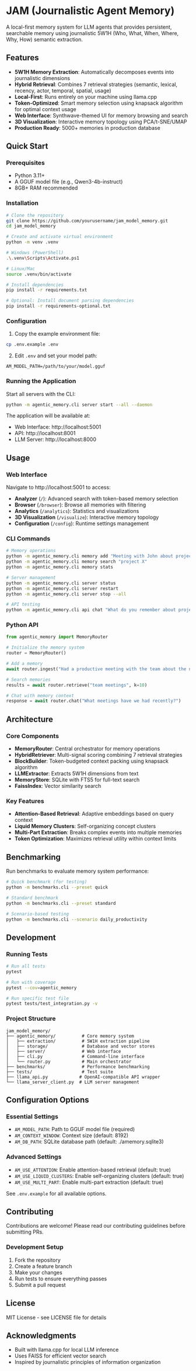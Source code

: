 # JAM (Journalistic Agent Memory)

A local-first memory system for LLM agents that provides persistent, searchable memory using journalistic 5W1H (Who, What, When, Where, Why, How) semantic extraction.

## Features

- **5W1H Memory Extraction**: Automatically decomposes events into journalistic dimensions
- **Hybrid Retrieval**: Combines 7 retrieval strategies (semantic, lexical, recency, actor, temporal, spatial, usage)
- **Local-First**: Runs entirely on your machine using llama.cpp
- **Token-Optimized**: Smart memory selection using knapsack algorithm for optimal context usage
- **Web Interface**: Synthwave-themed UI for memory browsing and search
- **3D Visualization**: Interactive memory topology using PCA/t-SNE/UMAP
- **Production Ready**: 5000+ memories in production database

## Quick Start

### Prerequisites

- Python 3.11+
- A GGUF model file (e.g., Qwen3-4b-instruct)
- 8GB+ RAM recommended

### Installation

```bash
# Clone the repository
git clone https://github.com/yourusername/jam_model_memory.git
cd jam_model_memory

# Create and activate virtual environment
python -m venv .venv

# Windows (PowerShell)
.\.venv\Scripts\Activate.ps1

# Linux/Mac
source .venv/bin/activate

# Install dependencies
pip install -r requirements.txt

# Optional: Install document parsing dependencies
pip install -r requirements-optional.txt
```

### Configuration

1. Copy the example environment file:
```bash
cp .env.example .env
```

2. Edit `.env` and set your model path:
```
AM_MODEL_PATH=/path/to/your/model.gguf
```

### Running the Application

Start all servers with the CLI:

```bash
python -m agentic_memory.cli server start --all --daemon
```

The application will be available at:
- Web Interface: http://localhost:5001
- API: http://localhost:8001
- LLM Server: http://localhost:8000

## Usage

### Web Interface

Navigate to http://localhost:5001 to access:

- **Analyzer** (`/`): Advanced search with token-based memory selection
- **Browser** (`/browser`): Browse all memories with filtering
- **Analytics** (`/analytics`): Statistics and visualizations
- **3D Visualization** (`/visualize`): Interactive memory topology
- **Configuration** (`/config`): Runtime settings management

### CLI Commands

```bash
# Memory operations
python -m agentic_memory.cli memory add "Meeting with John about project X"
python -m agentic_memory.cli memory search "project X"
python -m agentic_memory.cli memory stats

# Server management
python -m agentic_memory.cli server status
python -m agentic_memory.cli server restart
python -m agentic_memory.cli server stop --all

# API testing
python -m agentic_memory.cli api chat "What do you remember about project X?"
```

### Python API

```python
from agentic_memory import MemoryRouter

# Initialize the memory system
router = MemoryRouter()

# Add a memory
await router.ingest("Had a productive meeting with the team about the new feature")

# Search memories
results = await router.retrieve("team meetings", k=10)

# Chat with memory context
response = await router.chat("What meetings have we had recently?")
```

## Architecture

### Core Components

- **MemoryRouter**: Central orchestrator for memory operations
- **HybridRetriever**: Multi-signal scoring combining 7 retrieval strategies
- **BlockBuilder**: Token-budgeted context packing using knapsack algorithm
- **LLMExtractor**: Extracts 5W1H dimensions from text
- **MemoryStore**: SQLite with FTS5 for full-text search
- **FaissIndex**: Vector similarity search

### Key Features

- **Attention-Based Retrieval**: Adaptive embeddings based on query context
- **Liquid Memory Clusters**: Self-organizing concept clusters
- **Multi-Part Extraction**: Breaks complex events into multiple memories
- **Token Optimization**: Maximizes retrieval utility within context limits

## Benchmarking

Run benchmarks to evaluate memory system performance:

```bash
# Quick benchmark (for testing)
python -m benchmarks.cli --preset quick

# Standard benchmark
python -m benchmarks.cli --preset standard

# Scenario-based testing
python -m benchmarks.cli --scenario daily_productivity
```

## Development

### Running Tests

```bash
# Run all tests
pytest

# Run with coverage
pytest --cov=agentic_memory

# Run specific test file
pytest tests/test_integration.py -v
```

### Project Structure

```
jam_model_memory/
├── agentic_memory/          # Core memory system
│   ├── extraction/          # 5W1H extraction pipeline
│   ├── storage/             # Database and vector stores
│   ├── server/              # Web interface
│   ├── cli.py               # Command-line interface
│   └── router.py            # Main orchestrator
├── benchmarks/              # Performance benchmarking
├── tests/                   # Test suite
├── llama_api.py            # OpenAI-compatible API wrapper
└── llama_server_client.py  # LLM server management
```

## Configuration Options

### Essential Settings

- `AM_MODEL_PATH`: Path to GGUF model file (required)
- `AM_CONTEXT_WINDOW`: Context size (default: 8192)
- `AM_DB_PATH`: SQLite database path (default: ./amemory.sqlite3)

### Advanced Settings

- `AM_USE_ATTENTION`: Enable attention-based retrieval (default: true)
- `AM_USE_LIQUID_CLUSTERS`: Enable self-organizing clusters (default: true)
- `AM_USE_MULTI_PART`: Enable multi-part extraction (default: true)

See `.env.example` for all available options.

## Contributing

Contributions are welcome! Please read our contributing guidelines before submitting PRs.

### Development Setup

1. Fork the repository
2. Create a feature branch
3. Make your changes
4. Run tests to ensure everything passes
5. Submit a pull request

## License

MIT License - see LICENSE file for details

## Acknowledgments

- Built with llama.cpp for local LLM inference
- Uses FAISS for efficient vector search
- Inspired by journalistic principles of information organization
